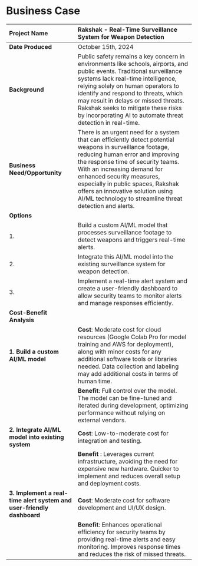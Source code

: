 # Business Case

| **Project Name** | Rakshak - Real-Time Surveillance System for Weapon Detection |
| :--- | :--- |
 **Date Produced**     | October 15th, 2024  |
| **Background**        | Public safety remains a key concern in environments like schools, airports, and public events. Traditional surveillance systems lack real-time intelligence, relying solely on human operators to identify and respond to threats, which may result in delays or missed threats. Rakshak seeks to mitigate these risks by incorporating AI to automate threat detection in real-time. |
| **Business Need/Opportunity** | There is an urgent need for a system that can efficiently detect potential weapons in surveillance footage, reducing human error and improving the response time of security teams. With an increasing demand for enhanced security measures, especially in public spaces, Rakshak offers an innovative solution using AI/ML technology to streamline threat detection and alerts. |
| **Options**           | |
| 1.                    | Build a custom AI/ML model that processes surveillance footage to detect weapons and triggers real-time alerts. |
| 2.                    | Integrate this AI/ML model into the existing surveillance system for weapon detection. |
| 3.                    | Implement a real-time alert system and create a user-friendly dashboard to allow security teams to monitor alerts and manage responses efficiently. |
| **Cost-Benefit Analysis** |  |
| **1. Build a custom AI/ML model** | **Cost**: Moderate cost for cloud resources (Google Colab Pro for model training and AWS for deployment), along with minor costs for any additional software tools or libraries needed. Data collection and labeling may add additional costs in terms of human time. | 
| | **Benefit**: Full control over the model. The model can be fine-tuned and iterated during development, optimizing performance without relying on external vendors. |
| **2. Integrate AI/ML model into existing system** | **Cost**: Low-to-moderate cost for integration and testing.  |
| | **Benefit** : Leverages current infrastructure, avoiding the need for expensive new hardware. Quicker to implement and reduces overall setup and deployment costs. |
| **3. Implement a real-time alert system and user-friendly dashboard** | **Cost**: Moderate cost for software development and UI/UX design. |
| | **Benefit**: Enhances operational efficiency for security teams by providing real-time alerts and easy monitoring. Improves response times and reduces the risk of missed threats.|
